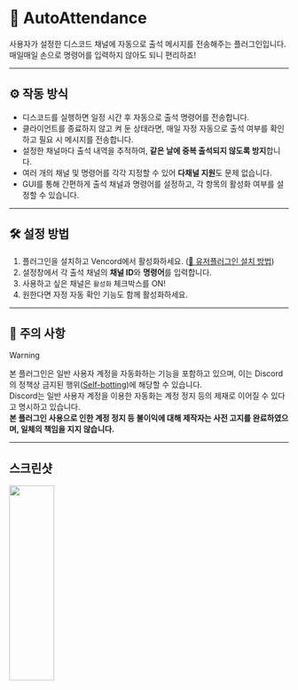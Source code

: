 # 📄 AutoAttendance

사용자가 설정한 디스코드 채널에 자동으로 출석 메시지를 전송해주는 플러그인입니다. 매일매일 손으로 명령어를 입력하지 않아도 되니 편리하죠!

---

## ⚙️ 작동 방식

- 디스코드를 실행하면 일정 시간 후 자동으로 출석 명령어를 전송합니다.
- 클라이언트를 종료하지 않고 켜 둔 상태라면, 매일 자정 자동으로 출석 여부를 확인하고 필요 시 메시지를 전송합니다.
- 설정한 채널마다 출석 내역을 추적하여, **같은 날에 중복 출석되지 않도록 방지**합니다.
- 여러 개의 채널 및 명령어를 각각 지정할 수 있어 **다채널 지원**도 문제 없습니다.
- GUI를 통해 간편하게 출석 채널과 명령어를 설정하고, 각 항목의 활성화 여부를 설정할 수 있습니다.

---

## 🛠️ 설정 방법

1. 플러그인을 설치하고 Vencord에서 활성화하세요. ([🔗 유저플러그인 설치 방법](https://github.com/owoyi/vencord-userplugins/tree/main?tab=readme-ov-file#install))
2. 설정창에서 각 출석 채널의 **채널 ID**와 **명령어**를 입력합니다.
3. 사용하고 싶은 채널은 `활성화` 체크박스를 ON!
4. 원한다면 자정 자동 확인 기능도 함께 활성화하세요.

---

## 🚨 주의 사항

> [!WARNING]
> 본 플러그인은 일반 사용자 계정을 자동화하는 기능을 포함하고 있으며, 이는 Discord의 정책상 금지된 행위([Self-botting](https://support.discord.com/hc/ko/articles/115002192352-%EC%9E%90%EB%8F%99%ED%99%94%EB%90%9C-%EC%82%AC%EC%9A%A9%EC%9E%90-%EA%B3%84%EC%A0%95-%EC%85%80%ED%94%84%EB%B4%87))에 해당할 수 있습니다.   
> Discord는 일반 사용자 계정을 이용한 자동화는 계정 정지 등의 제재로 이어질 수 있다고 명시하고 있습니다.   
> **본 플러그인 사용으로 인한 계정 정지 등 불이익에 대해 제작자는 사전 고지를 완료하였으며, 일체의 책임을 지지 않습니다.**

---

## 스크린샷
<img src="https://i.ibb.co/CSX0JWZ/aaaaaa.png" width="40%" height="30%"></img>
